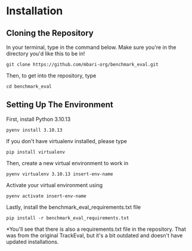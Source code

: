 # Installation

## Cloning the Repository

In your terminal, type in the command below. Make sure you're in the directory you'd like this to be in!
```
git clone https://github.com/mbari-org/benchmark_eval.git
```

Then, to get into the repository, type
```
cd benchmark_eval
```

## Setting Up The Environment

First, install Python 3.10.13

```
pyenv install 3.10.13
```

If you don't have virtualenv installed, please type 
```
pip install virtualenv
```

Then, create a new virtual environment to work in
```
pyenv virtualenv 3.10.13 insert-env-name
```

Activate your virtual environment using
```
pyenv activate insert-env-name
```

Lastly, install the benchmark_eval_requirements.txt file
```
pip install -r benchmark_eval_requirements.txt
```
*You'll see that there is also a requirements.txt file in the repository. That was from the original TrackEval, but it's a bit outdated and doesn't have updated installations. 


